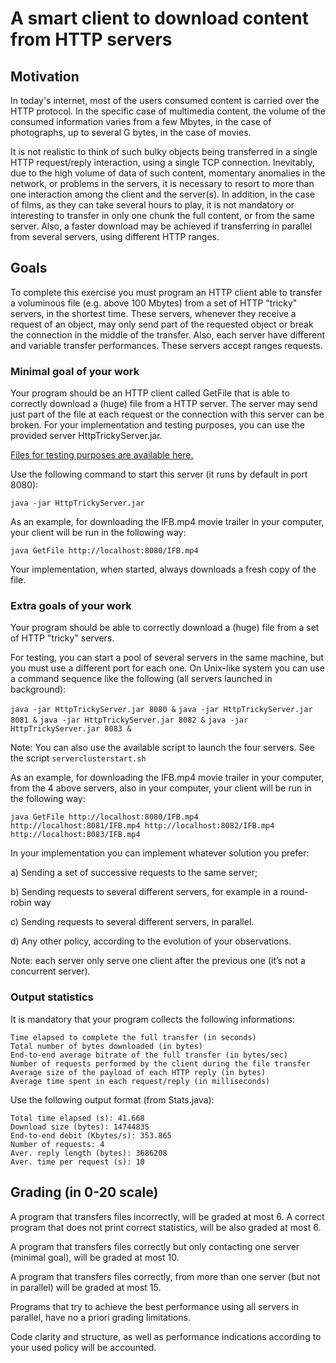 # A smart client to download content from HTTP servers 

## Motivation
In today's internet, most of the users consumed content is carried over the HTTP protocol. In the specific case of multimedia content, the volume of the consumed information varies from a few Mbytes, in the case of photographs, up to several G bytes, in the case of movies.

It is not realistic to think of such bulky objects being transferred in a single HTTP request/reply interaction, using a single TCP connection. Inevitably, due to the high volume of data of such content, momentary anomalies in the network, or problems in the servers, it is necessary to resort to more than one interaction among the client and the server(s). In addition, in the case of films, as they can take several hours to play, it is not mandatory or interesting to transfer in only one chunk the full content, or from the same server. Also, a faster download may be achieved if transferring in parallel from several servers, using different HTTP ranges.

## Goals
To complete this exercise you must program an HTTP client able to transfer a voluminous file (e.g. above 100 Mbytes) from a set of HTTP "tricky" servers, in the shortest time. These servers, whenever they receive a request of an object, may only send part of the requested object or break the connection in the middle of the transfer. Also, each server have different and variable transfer performances. These servers accept ranges requests.

### Minimal goal of your work
Your program should be an HTTP client called GetFile that is able to correctly download a (huge) file from a HTTP server. The server may send just part of the file at each request or the connection with this server can be broken. For your implementation and testing purposes, you can use the provided server HttpTrickyServer.jar. 

[Files for testing purposes are available here.](https://drive.google.com/drive/folders/146LsGoiD2SOUYMjkBeSDbmndzPxUxY-m?usp=sharing)

Use the following command to start this server (it runs by default in port 8080):

`java -jar HttpTrickyServer.jar`

As an example, for downloading the IFB.mp4 movie trailer in your computer, your client will be run in the following way:

`java GetFile http://localhost:8080/IFB.mp4`

Your implementation, when started, always downloads a fresh copy of the file.

### Extra goals of your work
Your program should be able to correctly download a (huge) file from a set of HTTP "tricky" servers. 

For testing, you can start a pool of several servers in the same machine, but you must use a different port for each one. On Unix-like system you can use a command sequence like the following (all servers launched in background):

`java -jar HttpTrickyServer.jar 8080 &`
`java -jar HttpTrickyServer.jar 8081 &`
`java -jar HttpTrickyServer.jar 8082 &`
`java -jar HttpTrickyServer.jar 8083 &`

Note: You can also use the available script to launch the four servers. See the script `serverclusterstart.sh`

As an example, for downloading the IFB.mp4 movie trailer in your computer, from the 4 above servers, also in your computer, your client will be run in the following way:

`java GetFile http://localhost:8080/IFB.mp4 http://localhost:8081/IFB.mp4 http://localhost:8082/IFB.mp4 http://localhost:8083/IFB.mp4`

In your implementation you can implement whatever solution you prefer:

a) Sending a set of successive requests to the same server;

b) Sending requests to several different servers, for example in a round-robin way

c) Sending requests to several different servers, in parallel. 

d) Any other policy, according to the evolution of your observations.

Note: each server only serve one client after the previous one (it’s not a concurrent server).

### Output statistics
It is mandatory that your program collects the following informations:

```
Time elapsed to complete the full transfer (in seconds)
Total number of bytes downloaded (in bytes)
End-to-end average bitrate of the full transfer (in bytes/sec)
Number of requests performed by the client during the file transfer
Average size of the payload of each HTTP reply (in bytes)
Average time spent in each request/reply (in milliseconds)
```

Use the following output format (from Stats.java):

```
Total time elapsed (s): 41.668
Download size (bytes): 14744835
End-to-end debit (Kbytes/s): 353.865
Number of requests: 4
Aver. reply length (bytes): 3686208
Aver. time per request (s): 10
```

## Grading (in 0-20 scale)

A program that transfers files incorrectly, will be graded at most 6. A correct program that does not print correct statistics, will be also graded at most 6.

A program that transfers files correctly but only contacting one server (minimal goal), will be graded at most 10.

A program that transfers files correctly, from more than one server (but not in parallel) will be graded at most 15.

Programs that try to achieve the best performance using all servers in parallel, have no a priori grading limitations.

Code clarity and structure, as well as performance indications according to your used policy will be accounted.
